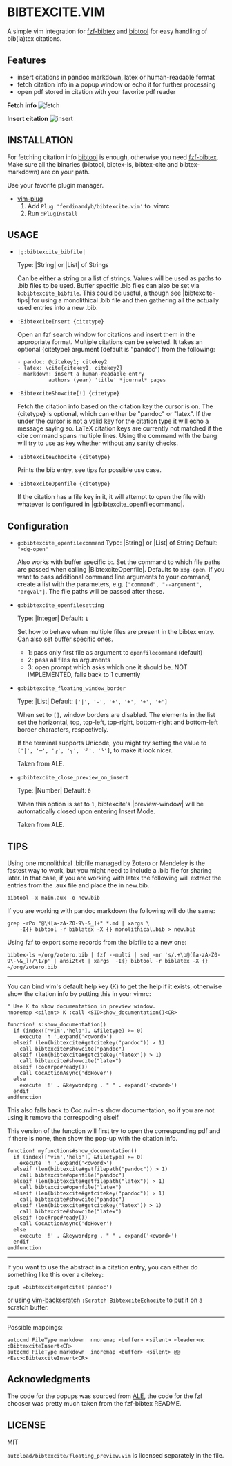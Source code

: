 # BIBTEXCITE.VIM

A simple vim integration for [fzf-bibtex](https://github.com/msprev/fzf-bibtex)
and [bibtool](https://ctan.org/pkg/bibtool)  for easy handling of bib(la)tex
citations.

## Features

- insert citations in pandoc markdown, latex or
human-readable format
- fetch citation info in a popup window or echo it for further processing
- open pdf stored in citation with your favorite pdf reader

**Fetch info**
![fetch](fetch.png)

**Insert citation**
![insert](insert.png)

## INSTALLATION

For fetching citation info [bibtool](https://ctan.org/pkg/bibtool) is enough,
otherwise you need [fzf-bibtex](https://github.com/msprev/fzf-bibtex). Make
sure all the binaries (bibtool, bibtex-ls, bibtex-cite and bibtex-markdown) are
on your path.

Use your favorite plugin manager.

 - [vim-plug](https://github.com/junegunn/vim-plug)
   1. Add `Plug 'ferdinandyb/bibtexcite.vim'` to .vimrc
   2. Run `:PlugInstall`


## USAGE

* `|g:bibtexcite_bibfile|`

  Type: |String| or |List| of Strings

  Can be either a string or a list of strings. Values will be used as paths to
  .bib files to be used. Buffer specific .bib files can also be set via
  `b:bibtexcite_bibfile`. This could be useful, although see |bibtexcite-tips| for using
  a monolithical .bib file and then gathering all the actually used entries
  into a new .bib.


* `:BibtexciteInsert {citetype}`

  Open an fzf search window for citations and insert them in the
  appropriate format. Multiple citations can be selected. It takes an optional
  {citetype} argument (default is "pandoc") from the following:

      - pandoc: @citekey1; citekey2
      - latex: \cite{citekey1, citekey2}
      - markdown: insert a human-readable entry
                authors (year) 'title' *journal* pages


* `:BibtexciteShowcite[!] {citetype}`

  Fetch the citation info based on the citation key the cursor is on. The
  {citetype} is optional, which can either be "pandoc" or "latex". If the <cWORD>
  under the cursor is not a valid key for the citation type it will echo a message
  saying so. LaTeX citation keys are currently not matched if the cite command
  spans multiple lines. Using the command with the bang will try to use <cWORD> as
  key whether without any sanity checks.

* `:BibtexciteEchocite {citetype}`

  Prints the bib entry, see tips for possible use case.

* `:BibtexciteOpenfile {citetype}`

  If the citation has a file key in it, it will attempt to open the file with
  whatever is configured in |g:bibtexcite_openfilecommand|.



## Configuration

* `g:bibtexcite_openfilecommand`
  Type: |String| or |List| of String
  Default: `"xdg-open"`

  Also works with buffer specific b:. Set the command to which file paths are
  passed when calling |BibtexciteOpenfile|. Defaults to `xdg-open`. If you want
  to pass additional command line arguments to your command, create a list with
  the parameters, e.g. `["command", "--argument", "argval"]`. The file paths
  will be passed after these.

* `g:bibtexcite_openfilesetting`

  Type: |Integer|
  Default: `1`

  Set how to behave when multiple files are present in the bibtex entry. Can also set buffer specific ones.
  - 1: pass only first file as argument to `openfilecommand` (default)
  - 2: pass all files as arguments
  - 3: open prompt which asks which one it should be. NOT IMPLEMENTED, falls
    back to 1 currently

* `g:bibtexcite_floating_window_border`

  Type: |List|
  Default: `['|', '-', '+', '+', '+', '+']`

  When set to `[]`, window borders are disabled. The elements in the list set
  the horizontal, top, top-left, top-right, bottom-right and bottom-left
  border characters, respectively.

  If the terminal supports Unicode, you might try setting the value to
  ` ['│', '─', '╭', '╮', '╯', '╰']`, to make it look nicer.

  Taken from ALE.

* `g:bibtexcite_close_preview_on_insert`


  Type: |Number|
  Default: `0`

  When this option is set to `1`, bibtexcite's |preview-window| will be automatically
  closed upon entering Insert Mode.

  Taken from ALE.



## TIPS

Using one monolithical .bibfile managed by Zotero or Mendeley is the fastest way
to work, but you might need to include a .bib file for sharing later. In that
case, if you are working with latex the following will extract the entries from
the .aux file and place the in new.bib.

```
bibtool -x main.aux -o new.bib
```

If you are working with pandoc markdown the following will do the same:

```
grep -rPo "@\K[a-zA-Z0-9\-&_]+" *.md | xargs \
    -I{} bibtool -r biblatex -X {} monolithical.bib > new.bib
```

Using fzf to export some records from the bibfile to a new one:

 ```
 bibtex-ls ~/org/zotero.bib | fzf --multi | sed -nr 's/.+\b@([a-zA-Z0-9\-\&_])/\1/p' | ansi2txt | xargs  -I{} bibtool -r biblatex -X {} ~/org/zotero.bib
 ```

------------------------------------------------------------------------------
You can bind vim's default help key (K) to get the help if it exists, otherwise
show the citation info by putting this in your vimrc:

```
" Use K to show documentation in preview window.
nnoremap <silent> K :call <SID>show_documentation()<CR>

function! s:show_documentation()
  if (index(['vim','help'], &filetype) >= 0)
    execute 'h '.expand('<cword>')
  elseif (len(bibtexcite#getcitekey("pandoc")) > 1)
    call bibtexcite#showcite("pandoc")
  elseif (len(bibtexcite#getcitekey("latex")) > 1)
    call bibtexcite#showcite("latex")
  elseif (coc#rpc#ready())
    call CocActionAsync('doHover')
  else
    execute '!' . &keywordprg . " " . expand('<cword>')
  endif
endfunction
```

This also falls back to Coc.nvim-s show documentation, so if you are not using
it remove the correspoding elseif.

This version of the function will first try to open the corresponding pdf and if
there is none, then show the pop-up with the citation info.
```
function! myfunctions#show_documentation()
  if (index(['vim','help'], &filetype) >= 0)
    execute 'h '.expand('<cword>')
  elseif (len(bibtexcite#getfilepath("pandoc")) > 1)
    call bibtexcite#openfile("pandoc")
  elseif (len(bibtexcite#getfilepath("latex")) > 1)
    call bibtexcite#openfile("latex")
  elseif (len(bibtexcite#getcitekey("pandoc")) > 1)
    call bibtexcite#showcite("pandoc")
  elseif (len(bibtexcite#getcitekey("latex")) > 1)
    call bibtexcite#showcite("latex")
  elseif (coc#rpc#ready())
    call CocActionAsync('doHover')
  else
    execute '!' . &keywordprg . " " . expand('<cword>')
  endif
endfunction
```


------------------------------------------------------------------------------

If you want to use the abstract in a citation entry, you can either do something
like this over a citekey:
```
:put =bibtexcite#getcite('pandoc')
```

or using [vim-backscratch](https://github.com/hauleth/vim-backscratch) `:Scratch
BibtexciteEchocite` to put it on a scratch buffer.


---------------------------------------------------------------------------

Possible mappings:
```
autocmd FileType markdown  nnoremap <buffer> <silent> <leader>nc :BibtexciteInsert<CR>
autocmd FileType markdown  inoremap <buffer> <silent> @@ <Esc>:BibtexciteInsert<CR>
```

## Acknowledgments

The code for the popups was sourced from
[ALE](https://github.com/dense-analysis/ale), the code for the fzf chooser was
pretty much taken from the fzf-bibtex README.

## LICENSE

MIT

`autoload/bibtexcite/floating_preview.vim` is licensed separately in the file.
